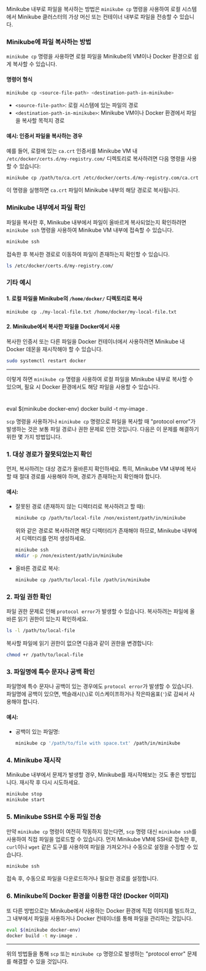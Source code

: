 Minikube 내부로 파일을 복사하는 방법은 `minikube cp` 명령을 사용하여 로컬 시스템에서 Minikube 클러스터의 가상 머신 또는 컨테이너 내부로 파일을 전송할 수 있습니다.

### **Minikube에 파일 복사하는 방법**

`minikube cp` 명령을 사용하면 로컬 파일을 Minikube의 VM이나 Docker 환경으로 쉽게 복사할 수 있습니다.

#### **명령어 형식**

```bash
minikube cp <source-file-path> <destination-path-in-minikube>
```

- `<source-file-path>`: 로컬 시스템에 있는 파일의 경로
- `<destination-path-in-minikube>`: Minikube VM이나 Docker 환경에서 파일을 복사할 목적지 경로

#### **예시: 인증서 파일을 복사하는 경우**

예를 들어, 로컬에 있는 `ca.crt` 인증서를 Minikube VM 내 `/etc/docker/certs.d/my-registry.com/` 디렉토리로 복사하려면 다음 명령을 사용할 수 있습니다:

```bash
minikube cp /path/to/ca.crt /etc/docker/certs.d/my-registry.com/ca.crt
```

이 명령을 실행하면 `ca.crt` 파일이 Minikube 내부의 해당 경로로 복사됩니다.

### **Minikube 내부에서 파일 확인**

파일을 복사한 후, Minikube 내부에서 파일이 올바르게 복사되었는지 확인하려면 `minikube ssh` 명령을 사용하여 Minikube VM 내부에 접속할 수 있습니다.

```bash
minikube ssh
```

접속한 후 복사한 경로로 이동하여 파일이 존재하는지 확인할 수 있습니다.

```bash
ls /etc/docker/certs.d/my-registry.com/
```

### **기타 예시**

#### 1. **로컬 파일을 Minikube의 `/home/docker/` 디렉토리로 복사**
```bash
minikube cp ./my-local-file.txt /home/docker/my-local-file.txt
```

#### 2. **Minikube에서 복사한 파일을 Docker에서 사용**

복사한 인증서 또는 다른 파일을 Docker 컨테이너에서 사용하려면 Minikube 내 Docker 데몬을 재시작해야 할 수 있습니다.

```bash
sudo systemctl restart docker
```

---

이렇게 하면 `minikube cp` 명령을 사용하여 로컬 파일을 Minikube 내부로 복사할 수 있으며, 필요 시 Docker 환경에서도 해당 파일을 사용할 수 있습니다.


#
eval $(minikube docker-env)
docker build -t my-image .


`scp` 명령을 사용하거나 `minikube cp` 명령으로 파일을 복사할 때 "protocol error"가 발생하는 것은 보통 파일 경로나 권한 문제로 인한 것입니다. 다음은 이 문제를 해결하기 위한 몇 가지 방법입니다.

### 1. **대상 경로가 잘못되었는지 확인**

먼저, 복사하려는 대상 경로가 올바른지 확인하세요. 특히, Minikube VM 내부에 복사할 때 절대 경로를 사용해야 하며, 경로가 존재하는지 확인해야 합니다.

#### 예시:

- 잘못된 경로 (존재하지 않는 디렉터리로 복사하려고 할 때):
  
  ```bash
  minikube cp /path/to/local-file /non/existent/path/in/minikube
  ```

  위와 같은 경로로 복사하려면 해당 디렉터리가 존재해야 하므로, Minikube 내부에서 디렉터리를 먼저 생성하세요.

  ```bash
  minikube ssh
  mkdir -p /non/existent/path/in/minikube
  ```

- 올바른 경로로 복사:

  ```bash
  minikube cp /path/to/local-file /path/in/minikube
  ```

### 2. **파일 권한 확인**

파일 권한 문제로 인해 `protocol error`가 발생할 수 있습니다. 복사하려는 파일에 올바른 읽기 권한이 있는지 확인하세요.

```bash
ls -l /path/to/local-file
```

복사할 파일에 읽기 권한이 없으면 다음과 같이 권한을 변경합니다:

```bash
chmod +r /path/to/local-file
```

### 3. **파일명에 특수 문자나 공백 확인**

파일명에 특수 문자나 공백이 있는 경우에도 `protocol error`가 발생할 수 있습니다. 파일명에 공백이 있으면, 백슬래시(`\`)로 이스케이프하거나 작은따옴표(`'`)로 감싸서 사용해야 합니다.

#### 예시:

- 공백이 있는 파일명:

  ```bash
  minikube cp '/path/to/file with space.txt' /path/in/minikube
  ```

### 4. **Minikube 재시작**

Minikube 내부에서 문제가 발생할 경우, Minikube를 재시작해보는 것도 좋은 방법입니다. 재시작 후 다시 시도하세요.

```bash
minikube stop
minikube start
```

### 5. **Minikube SSH로 수동 파일 전송**

만약 `minikube cp` 명령이 여전히 작동하지 않는다면, `scp` 명령 대신 `minikube ssh`를 사용하여 직접 파일을 업로드할 수 있습니다. 먼저 Minikube VM에 SSH로 접속한 후, `curl`이나 `wget` 같은 도구를 사용하여 파일을 가져오거나 수동으로 설정을 수정할 수 있습니다.

```bash
minikube ssh
```

접속 후, 수동으로 파일을 다운로드하거나 필요한 경로를 설정합니다.

### 6. **Minikube의 Docker 환경을 이용한 대안 (Docker 이미지)**

또 다른 방법으로는 Minikube에서 사용하는 Docker 환경에 직접 이미지를 빌드하고, 그 내부에서 파일을 사용하거나 Docker 컨테이너를 통해 파일을 관리하는 것입니다.

```bash
eval $(minikube docker-env)
docker build -t my-image .
```

---

위의 방법들을 통해 `scp` 또는 `minikube cp` 명령으로 발생하는 "protocol error" 문제를 해결할 수 있을 것입니다.